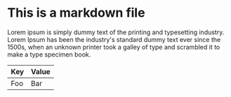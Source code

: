# This is a markdown file

[//]: # (jetbrains://Rider/settings?name=Editor--General--Typing+Assistance--Markdown)

[//]: # (CA: Fill Paragraphs)
[//]: # (QF: Structural Wrapping)

Lorem ipsum is simply dummy text of the printing and typesetting industry. Lorem Ipsum has been the industry's standard dummy text ever since the 1500s, when an unknown printer took a galley of type and scrambled it to make a type specimen book.

[//]: # (TAB)
[//]: # (Shift-Enter)
[//]: # (Enter -> <br/>)

| Key | Value |
|-----|-------|
| Foo | Bar   |
